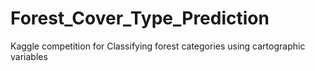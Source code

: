 # Forest_Cover_Type_Prediction
Kaggle competition for Classifying forest categories using cartographic variables
